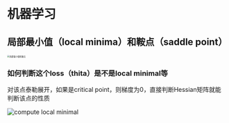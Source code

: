 # 机器学习

## 局部最小值（local minima）和鞍点（saddle point）

<img src="../../picture/%E5%B1%80%E9%83%A8%E6%9C%80%E5%B0%8F%E5%80%BC%E5%92%8C%E9%9E%8D%E7%82%B9.png" alt="局部最小值和鞍点" style="zoom:33%;" />

### 如何判断这个loss（thita）是不是local minimal等

对该点泰勒展开，如果是critical point，则梯度为0，直接判断Hessian矩阵就能判断该点的性质

![compute local minimal](../../picture/compute%20local%20minimal.png)



